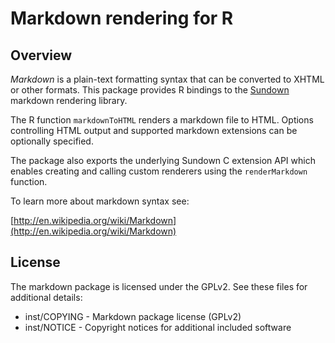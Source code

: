 Markdown rendering for R
=============================================================================

Overview
-----------------------------------------------------------------------------

*Markdown* is a plain-text formatting syntax that can be converted
to XHTML or other formats. This package provides R bindings to the
[Sundown](https://github.com/tanoku/sundown) markdown rendering library.

The R function `markdownToHTML` renders a markdown file to HTML. Options
controlling HTML output and supported markdown extensions can be optionally
specified.

The package also exports the underlying Sundown C extension API which
enables creating and calling custom renderers using the `renderMarkdown`
function.

To learn more about markdown syntax see:

[http://en.wikipedia.org/wiki/Markdown](http://en.wikipedia.org/wiki/Markdown)

License
-----------------------------------------------------------------------------

The markdown package is licensed under the GPLv2. See these files for
additional details:

- inst/COPYING - Markdown package license (GPLv2)
- inst/NOTICE  - Copyright notices for additional included software


